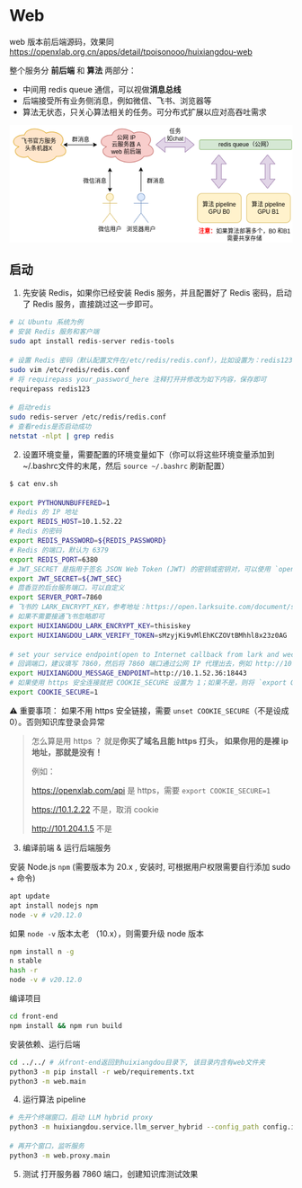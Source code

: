 # Web

web 版本前后端源码，效果同 https://openxlab.org.cn/apps/detail/tpoisonooo/huixiangdou-web

整个服务分 **前后端** 和 **算法** 两部分：

- 中间用 redis queue 通信，可以视做**消息总线**
- 后端接受所有业务侧消息，例如微信、飞书、浏览器等
- 算法无状态，只关心算法相关的任务。可分布式扩展以应对高吞吐需求

<img src="web-architecture.png" width="600">

## 启动

1. 先安装 Redis，如果你已经安装 Redis 服务，并且配置好了 Redis 密码，启动了 Redis 服务，直接跳过这一步即可。

```bash
# 以 Ubuntu 系统为例
# 安装 Redis 服务和客户端
sudo apt install redis-server redis-tools

# 设置 Redis 密码（默认配置文件在/etc/redis/redis.conf），比如设置为：redis123
sudo vim /etc/redis/redis.conf
# 将 requirepass your_password_here 注释打开并修改为如下内容，保存即可
requirepass redis123

# 启动redis
sudo redis-server /etc/redis/redis.conf
# 查看redis是否启动成功
netstat -nlpt | grep redis
```

2. 设置环境变量，需要配置的环境变量如下（你可以将这些环境变量添加到~/.bashrc文件的末尾，然后 `source ~/.bashrc` 刷新配置）

```bash
$ cat env.sh

export PYTHONUNBUFFERED=1
# Redis 的 IP 地址
export REDIS_HOST=10.1.52.22
# Redis 的密码
export REDIS_PASSWORD=${REDIS_PASSWORD}
# Redis 的端口，默认为 6379
export REDIS_PORT=6380
# JWT_SECRET 是指用于签名 JSON Web Token (JWT) 的密钥或密钥对，可以使用 `openssl rand -base64 32` 命令生成
export JWT_SECRET=${JWT_SEC}
# 茴香豆的后台服务端口，可以自定义
export SERVER_PORT=7860
# 飞书的 LARK_ENCRYPT_KEY，参考地址：https://open.larksuite.com/document/server-docs/event-subscription/event-subscription-configure-/request-url-configuration-case
# 如果不需要接通飞书忽略即可
export HUIXIANGDOU_LARK_ENCRYPT_KEY=thisiskey
export HUIXIANGDOU_LARK_VERIFY_TOKEN=sMzyjKi9vMlEhKCZOVtBMhhl8x23z0AG

# set your service endpoint(open to Internet callback from lark and wechat)
# 回调端口，建议填写 7860，然后将 7860 端口通过公网 IP 代理出去，例如 http://10.1.52.36:18443
export HUIXIANGDOU_MESSAGE_ENDPOINT=http://10.1.52.36:18443
# 如果使用 https 安全连接就把 COOKIE_SECURE 设置为 1；如果不是，则将 `export COOKIE_SECURE=1` 替换为 `unset COOKIE_SECURE`
export COOKIE_SECURE=1
```

⚠️ 重要事项：  如果不用 https 安全链接，需要 `unset COOKIE_SECURE`（不是设成 0）。否则知识库登录会异常

> 怎么算是用 https ？ 就是**你买了域名且能 https 打头， 如果你用的是裸 ip 地址，那就是没有！**
>
> 例如：
>
> https://openxlab.com/api    是 https，需要 `export COOKIE_SECURE=1`
>
> https://10.1.2.22   不是，取消 cookie
>
> http://101.204.1.5  不是

3. 编译前端 & 运行后端服务

安装 Node.js `npm` (需要版本为 20.x , 安装时, 可根据用户权限需要自行添加 sudo + 命令)

```bash
apt update
apt install nodejs npm
node -v # v20.12.0
```

如果 `node -v` 版本太老 （10.x），则需要升级 node 版本

```bash
npm install n -g
n stable
hash -r
node -v # v20.12.0
```

编译项目

```bash
cd front-end
npm install && npm run build
```

安装依赖、运行后端

```bash
cd ../../ # 从front-end返回到huixiangdou目录下, 该目录内含有web文件夹
python3 -m pip install -r web/requirements.txt
python3 -m web.main
```

4. 运行算法 pipeline

```bash
# 先开个终端窗口，启动 LLM hybrid proxy
python3 -m huixiangdou.service.llm_server_hybrid --config_path config.ini

# 再开个窗口，监听服务
python3 -m web.proxy.main
```

5. 测试
   打开服务器 7860 端口，创建知识库测试效果
